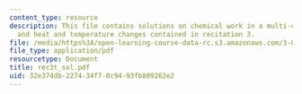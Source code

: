 ```yaml
---
content_type: resource
description: This file contains solutions on chemical work in a multi-component system
  and heat and temperature changes contained in recitation 3.
file: /media/https%3A/open-learning-course-data-rc.s3.amazonaws.com/3-012-fundamentals-of-materials-science-fall-2005/32e374db227434f70c9493fb809262e2_rec3t_sol.pdf
file_type: application/pdf
resourcetype: Document
title: rec3t_sol.pdf
uid: 32e374db-2274-34f7-0c94-93fb809262e2
---
```

